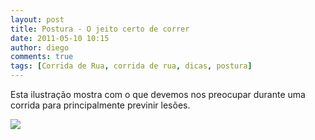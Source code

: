 ```yaml
---
layout: post
title: Postura - O jeito certo de correr
date: 2011-05-10 10:15
author: diego
comments: true
tags: [Corrida de Rua, corrida de rua, dicas, postura]
---
```

Esta ilustração mostra com o que devemos nos preocupar durante uma corrida para principalmente previnir lesões.

<a href="http://www.diegoronan.com.br/diegoronan/wp-content/uploads/2011/05/O_jeito_de_correr.jpg" target="_blank"><img src="http://www.diegoronan.com.br/diegoronan/wp-content/uploads/2011/05/O_jeito_de_correr.jpg"  style="display:block; clear:both; float:none" /></a>
